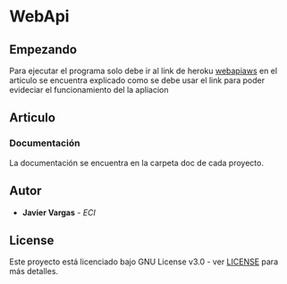 # WebApi  
   
## Empezando  
  
Para ejecutar el programa solo debe ir al link de heroku 
 [webapiaws](https://webaws.herokuapp.com/index.html)  en el articulo se encuentra explicado como se debe usar el link para poder evideciar el funcionamiento del la apliacion
 
## Articulo

### Documentación  
  
La documentación se encuentra en la carpeta doc de cada proyecto.  
  

## Autor  
  

* **Javier Vargas** - *ECI*  
  

## License  
  

Este proyecto está licenciado bajo GNU  License v3.0 - ver [LICENSE](LICENSE) para más detalles.  
  

